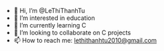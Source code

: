 - 👋 Hi, I’m @LeThiThanhTu
- 👀 I’m interested in education
- 🌱 I’m currently learning C
- 💞️ I’m looking to collaborate on C projects
- 📫 How to reach me: lethithanhtu2010@gmail.com

<!---
LeThiThanhTu/LeThiThanhTu is a ✨ special ✨ repository because its `README.md` (this file) appears on your GitHub profile.
You can click the Preview link to take a look at your changes.
--->

